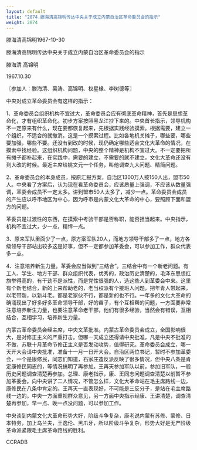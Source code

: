 ```yaml
---
layout: default
title: "2874.滕海清高锦明传达中央关于成立内蒙自治区革命委员会的指示"
weight: 2874
---
```


滕海清高锦明1967-10-30

滕海清高锦明传达中央关于成立内蒙自治区革命委员会的指示

滕海清 高锦明

1967.10.30

〖参加人：滕海清、吴涛、高锦明、权星椽、李树德等〗

中央对成立革命委员会有这样的指示：

1、革命委员会组织机构不宜过大，革命委员会应有彻底革命精神，首先是思想革命化，才有组织革命化。初步方案按照黑龙江抄下来的。中央首长指示，领导机构不一定原来有什么，现在要都恢复起来，先根据实践经验摸索。根据需要，建立一个组织，不适合的就撤消。这是一个摸索过程。比如各地机关摊子，哪些要，哪些要加强，哪些不要。还没有到改的时候，现仍确定哪些适合文化大革命的情况，在摸索中找经验。这组织机构问题，中央的整个精神是机构不宜过大。不一定要把所有摊子都补起来，在实践中，需要的建立，不需要的就不建立，文化大革命还没有到大改的时候。最近主席给姚文元一个任务，叫他调查九大问题、精简问题。

2、革命委员会的本身成员，按原汇报方案，自治区1300万人按150人出，盟市50人。中央看了方案后，认为现在看革命委员会，应该质量上强调，不应该从数量强调，革委会成员不一定太多。讲到盟市50人太多了，减少一点。革命委员会成员的产生应以呼市地区为中心，因为呼市是内蒙文化大革命的中心，要照顾下面和盟方的问题。

革委员是过渡性的东西，在摸索中考验干部是否称职，能否担当起来。中央指示，机构不宜过大，少一点，精悍一点。

3、原来军队里面少了一点，原方案军队20人，而地方领导干部多了一点，地方各级领导干部站出较多这是好事，但不一定都参加革委会，可以参加工作，群众代表多一点。

4、注意培养新生力量。革委会应当做到“三结合”。三结合中有一个新老问题。有工人、学生、地方干部、群众组织代表，优秀的，政治历史清楚的，毛泽东思想红旗举得高的，有干劲不是派性，而是党性很强的人，选这些人到革委会中来。这里有个新老结合，新的上来帮助老的，老当权派有个接班人问题，把年青人带起来，以老带新，以新斗老。都是老家伙不行，都是新的也不行。一年多的文化大革命的确涌现出了好多好多革命领导干部，好的苗子，有个互相帮的问题，一方面要非常注意培养新生力量，也要注意革命老干部，他们有很多经验，当然会有错误，互相结合，互相学习，培养新生力量。

内蒙古革命委员会经主席，中央文革批准。内蒙古革命委员会成立，全国影响很大，是对修正主义的严重打击。但哪一天成立还得请中央批准，凡是中央不批准的不做，苏联十月革命节修正主义是否发动攻势，值得研究。革命委员会成立，哪一天开大会请中央批准，准备十一月一日开大会。自治区两位书记，暂时不参加革委会，一个是康修民，同志们知道，石家庄造反派反映了很多情况，但中央八条是肯定康修民同志的，等情况搞明了再参加。王再天参加军队以前，参加旧军队，一般历史问题调查清楚再参加。总理、康老指示，康、王同志问题调查清楚以前暂不参加革委会。向中央讲了二人情况，不管怎么样，文化大革命站在毛主席路线一边，康修民在八条中肯定的。王再天一直表现好，不可能是三反分子，是站在毛主席路线一边的。中央一方面重视群众意见，另一方面中央指示经康、王讲清楚，调查清楚再参加，早一点、晚一点没问题，可以参加工作。

中央谈到内蒙文化大革命形势大好，阶级斗争复杂，康老说内蒙有苏修、蒙修、日本特务，加上乌兰夫，王逸伦、黑爪牙，所以阶级斗争复杂，形势大好是无产阶级革命派紧跟毛主席革命路线的胜利。

CCRADB

